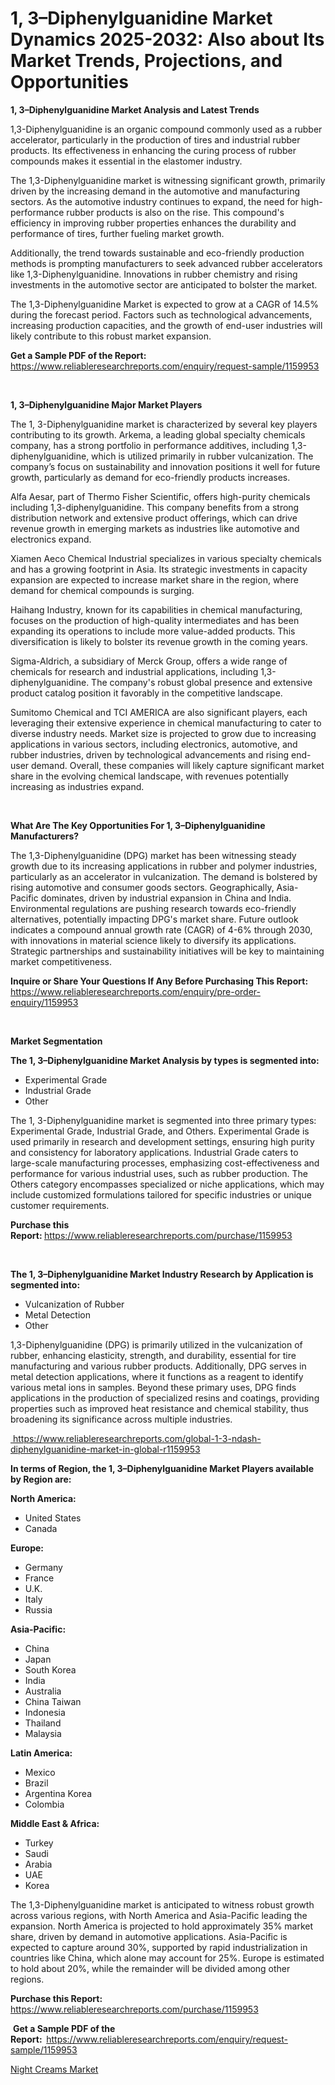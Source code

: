 <p><h1>1, 3–Diphenylguanidine Market Dynamics 2025-2032: Also about Its Market Trends, Projections, and Opportunities</h1></p><p><strong>1, 3–Diphenylguanidine Market Analysis and Latest Trends</strong></p>
<p><p>1,3-Diphenylguanidine is an organic compound commonly used as a rubber accelerator, particularly in the production of tires and industrial rubber products. Its effectiveness in enhancing the curing process of rubber compounds makes it essential in the elastomer industry. </p><p>The 1,3-Diphenylguanidine market is witnessing significant growth, primarily driven by the increasing demand in the automotive and manufacturing sectors. As the automotive industry continues to expand, the need for high-performance rubber products is also on the rise. This compound's efficiency in improving rubber properties enhances the durability and performance of tires, further fueling market growth.</p><p>Additionally, the trend towards sustainable and eco-friendly production methods is prompting manufacturers to seek advanced rubber accelerators like 1,3-Diphenylguanidine. Innovations in rubber chemistry and rising investments in the automotive sector are anticipated to bolster the market.</p><p>The 1,3-Diphenylguanidine Market is expected to grow at a CAGR of 14.5% during the forecast period. Factors such as technological advancements, increasing production capacities, and the growth of end-user industries will likely contribute to this robust market expansion.</p></p>
<p><strong>Get a Sample PDF of the Report:&nbsp;</strong> <a href="https://www.reliableresearchreports.com/enquiry/request-sample/1159953?utm_campaign=3061&utm_medium=2&utm_source=Github&utm_content=ia&utm_term=22032025&utm_id=1-3diphenylguanidine">https://www.reliableresearchreports.com/enquiry/request-sample/1159953</a></p>
<p>&nbsp;</p>
<p><strong>1, 3–Diphenylguanidine Major Market Players</strong></p>
<p><p>The 1, 3-Diphenylguanidine market is characterized by several key players contributing to its growth. Arkema, a leading global specialty chemicals company, has a strong portfolio in performance additives, including 1,3-diphenylguanidine, which is utilized primarily in rubber vulcanization. The company’s focus on sustainability and innovation positions it well for future growth, particularly as demand for eco-friendly products increases.</p><p>Alfa Aesar, part of Thermo Fisher Scientific, offers high-purity chemicals including 1,3-diphenylguanidine. This company benefits from a strong distribution network and extensive product offerings, which can drive revenue growth in emerging markets as industries like automotive and electronics expand.</p><p>Xiamen Aeco Chemical Industrial specializes in various specialty chemicals and has a growing footprint in Asia. Its strategic investments in capacity expansion are expected to increase market share in the region, where demand for chemical compounds is surging.</p><p>Haihang Industry, known for its capabilities in chemical manufacturing, focuses on the production of high-quality intermediates and has been expanding its operations to include more value-added products. This diversification is likely to bolster its revenue growth in the coming years.</p><p>Sigma-Aldrich, a subsidiary of Merck Group, offers a wide range of chemicals for research and industrial applications, including 1,3-diphenylguanidine. The company's robust global presence and extensive product catalog position it favorably in the competitive landscape.</p><p>Sumitomo Chemical and TCI AMERICA are also significant players, each leveraging their extensive experience in chemical manufacturing to cater to diverse industry needs. Market size is projected to grow due to increasing applications in various sectors, including electronics, automotive, and rubber industries, driven by technological advancements and rising end-user demand. Overall, these companies will likely capture significant market share in the evolving chemical landscape, with revenues potentially increasing as industries expand.</p></p>
<p>&nbsp;</p>
<p><strong>What Are The Key Opportunities For 1, 3–Diphenylguanidine Manufacturers?</strong></p>
<p><p>The 1,3-Diphenylguanidine (DPG) market has been witnessing steady growth due to its increasing applications in rubber and polymer industries, particularly as an accelerator in vulcanization. The demand is bolstered by rising automotive and consumer goods sectors. Geographically, Asia-Pacific dominates, driven by industrial expansion in China and India. Environmental regulations are pushing research towards eco-friendly alternatives, potentially impacting DPG's market share. Future outlook indicates a compound annual growth rate (CAGR) of 4-6% through 2030, with innovations in material science likely to diversify its applications. Strategic partnerships and sustainability initiatives will be key to maintaining market competitiveness.</p></p>
<p><strong>Inquire or Share Your Questions If Any Before Purchasing This Report:</strong> <a href="https://www.reliableresearchreports.com/enquiry/pre-order-enquiry/1159953?utm_campaign=3061&utm_medium=2&utm_source=Github&utm_content=ia&utm_term=22032025&utm_id=1-3diphenylguanidine">https://www.reliableresearchreports.com/enquiry/pre-order-enquiry/1159953</a></p>
<p>&nbsp;</p>
<p><strong>Market Segmentation</strong></p>
<p><strong>The 1, 3–Diphenylguanidine Market Analysis by types is segmented into:</strong></p>
<p><ul><li>Experimental Grade</li><li>Industrial Grade</li><li>Other</li></ul></p>
<p><p>The 1, 3-Diphenylguanidine market is segmented into three primary types: Experimental Grade, Industrial Grade, and Others. Experimental Grade is used primarily in research and development settings, ensuring high purity and consistency for laboratory applications. Industrial Grade caters to large-scale manufacturing processes, emphasizing cost-effectiveness and performance for various industrial uses, such as rubber production. The Others category encompasses specialized or niche applications, which may include customized formulations tailored for specific industries or unique customer requirements.</p></p>
<p><strong>Purchase this Report:&nbsp;</strong><a href="https://www.reliableresearchreports.com/purchase/1159953?utm_campaign=3061&utm_medium=2&utm_source=Github&utm_content=ia&utm_term=22032025&utm_id=1-3diphenylguanidine">https://www.reliableresearchreports.com/purchase/1159953</a></p>
<p>&nbsp;</p>
<p><strong>The 1, 3–Diphenylguanidine Market Industry Research by Application is segmented into:</strong></p>
<p><ul><li>Vulcanization of Rubber</li><li>Metal Detection</li><li>Other</li></ul></p>
<p><p>1,3-Diphenylguanidine (DPG) is primarily utilized in the vulcanization of rubber, enhancing elasticity, strength, and durability, essential for tire manufacturing and various rubber products. Additionally, DPG serves in metal detection applications, where it functions as a reagent to identify various metal ions in samples. Beyond these primary uses, DPG finds applications in the production of specialized resins and coatings, providing properties such as improved heat resistance and chemical stability, thus broadening its significance across multiple industries.</p></p>
<p><a href="https://www.reliableresearchreports.com/global-1-3-ndash-diphenylguanidine-market-in-global-r1159953?utm_campaign=3061&utm_medium=2&utm_source=Github&utm_content=ia&utm_term=22032025&utm_id=1-3diphenylguanidine">&nbsp;https://www.reliableresearchreports.com/global-1-3-ndash-diphenylguanidine-market-in-global-r1159953</a></p>
<p><strong>In terms of Region, the 1, 3–Diphenylguanidine Market Players available by Region are:</strong></p>
<p>
    <p> <strong> North America: </strong>
        <ul>
            <li>United States</li>
            <li>Canada</li>
        </ul>
        </p> 
    <p> <strong> Europe: </strong>
        <ul>
            <li>Germany</li>
            <li>France</li>
            <li>U.K.</li>
            <li>Italy</li>
            <li>Russia</li>
        </ul>
        </p> 
    <p> <strong> Asia-Pacific: </strong>
        <ul>
            <li>China</li>
            <li>Japan</li>
            <li>South Korea</li>
            <li>India</li>
            <li>Australia</li>
            <li>China Taiwan</li>
            <li>Indonesia</li>
            <li>Thailand</li>
            <li>Malaysia</li>
        </ul>
        </p> 
    <p> <strong> Latin America: </strong>
        <ul>
            <li>Mexico</li>
            <li>Brazil</li>
            <li>Argentina Korea</li>
            <li>Colombia</li>
        </ul>
        </p> 
    <p> <strong> Middle East & Africa: </strong>
        <ul>
            <li>Turkey</li>
            <li>Saudi</li>
            <li>Arabia</li>
            <li>UAE</li>
            <li>Korea</li>
        </ul>
    </p>
    </p>
<p><p>The 1,3-Diphenylguanidine market is anticipated to witness robust growth across various regions, with North America and Asia-Pacific leading the expansion. North America is projected to hold approximately 35% market share, driven by demand in automotive applications. Asia-Pacific is expected to capture around 30%, supported by rapid industrialization in countries like China, which alone may account for 25%. Europe is estimated to hold about 20%, while the remainder will be divided among other regions.</p></p>
<p><strong>Purchase this Report: </strong><a href="https://www.reliableresearchreports.com/purchase/1159953?utm_campaign=3061&utm_medium=2&utm_source=Github&utm_content=ia&utm_term=22032025&utm_id=1-3diphenylguanidine">https://www.reliableresearchreports.com/purchase/1159953</a></p>
<p>&nbsp;<strong>Get a Sample PDF of the Report:&nbsp;&nbsp;</strong><a href="https://www.reliableresearchreports.com/enquiry/request-sample/1159953?utm_campaign=3061&utm_medium=2&utm_source=Github&utm_content=ia&utm_term=22032025&utm_id=1-3diphenylguanidine">https://www.reliableresearchreports.com/enquiry/request-sample/1159953</a></p>
<p><strong></strong></p>
<p><p><a href="https://github.com/voigttyagi/Market-Research-Report-List-1/blob/main/night-creams-market.md?utm_campaign=3061&utm_medium=2&utm_source=Github&utm_content=ia&utm_term=22032025&utm_id=1-3diphenylguanidine">Night Creams Market</a></p></p>